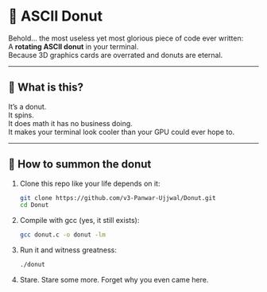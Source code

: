 # 🍩 ASCII Donut

Behold... the most useless yet most glorious piece of code ever written:  
A **rotating ASCII donut** in your terminal.  
Because 3D graphics cards are overrated and donuts are eternal.  

---

## 🤯 What is this?

It’s a donut.  
It spins.  
It does math it has no business doing.  
It makes your terminal look cooler than your GPU could ever hope to.  

---

## 🚀 How to summon the donut

1. Clone this repo like your life depends on it:
   ```bash
   git clone https://github.com/v3-Panwar-Ujjwal/Donut.git
   cd Donut
   ```
2. Compile with gcc (yes, it still exists):
   ```bash
   gcc donut.c -o donut -lm
   ```
3. Run it and witness greatness:
   ```bash
   ./donut
   ```
4. Stare.
   Stare some more.
   Forget why you even came here.
